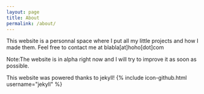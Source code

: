 ```yaml
---
layout: page
title: About
permalink: /about/
---
```


This website is a personnal space where I put all my little projects and how I made them. Feel free to contact me at blabla[at]hoho[dot]com

Note:The website is in alpha right now and I will try to improve it as soon as possible.

This website was powered thanks to jekyll!
{% include icon-github.html username="jekyll" %}
